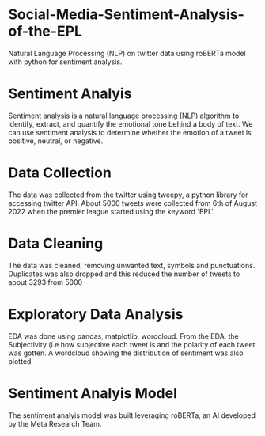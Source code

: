 # Social-Media-Sentiment-Analysis-of-the-EPL
Natural Language Processing (NLP) on twitter data using roBERTa model with python for sentiment analysis.
# Sentiment Analyis
Sentiment analysis is a natural language processing (NLP) algorithm to identify, extract, and quantify the emotional tone behind a body of text. We can use sentiment analysis to determine whether the emotion of a tweet is positive, neutral, or negative.
# Data Collection
The data was collected from the twitter using tweepy, a python library for accessing twitter API. About 5000 tweets were collected from 6th of August 2022 when the premier league started using the keyword 'EPL'. 
# Data Cleaning
The data was cleaned, removing unwanted text, symbols and punctuations. Duplicates was also dropped and this reduced the number of tweets to about 3293 from 5000
# Exploratory Data Analysis
EDA was done using pandas, matplotlib, wordcloud. From the EDA, the Subjectivity (i.e how subjective each tweet is and the polarity of each tweet was gotten.
A wordcloud showing the distribution of sentiment was also plotted
# Sentiment Analyis Model
The sentiment analyis model was built leveraging roBERTa, an AI developed by the Meta Research Team.
